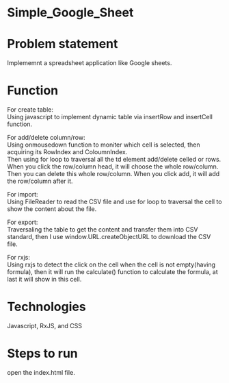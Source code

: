 # Simple_Google_Sheet

# Problem statement
Implememnt a spreadsheet application like Google sheets.

# Function
For create table:  
Using javascript to implement dynamic table via insertRow and insertCell function.  

For add/delete column/row:  
Using onmousedown function to moniter which cell is selected, then acquiring its RowIndex and ColoumnIndex.   
Then using for loop to traversal all the td element add/delete celled or rows.   
When you click the row/column head, it will choose the whole row/column. Then you can delete this whole row/column. When you click add, it will add the row/column after it.  

For import:  
Using FileReader to read the CSV file and use for loop to traversal the cell to show the content about the file.  

For export:  
Traversaling the table to get the content and transfer them into CSV standard, then I use window.URL.createObjectURL to download the CSV file.  

For rxjs:  
Using rxjs to detect the click on the cell when the cell is not empty(having formula), then it will run the calculate() function to calculate the formula, at last it will show in this cell. 

# Technologies
Javascript, RxJS, and CSS

# Steps to run
open the index.html file.  